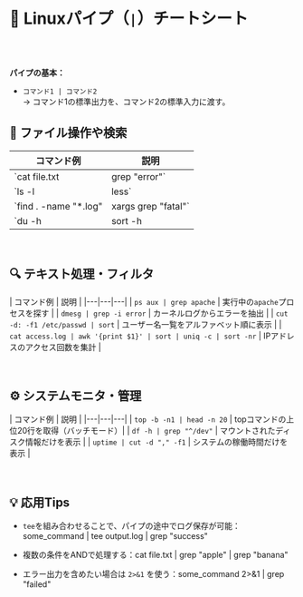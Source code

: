 # 🧵 Linuxパイプ（`|`）チートシート

<br>
<br>

**パイプの基本：**

-   `コマンド1 | コマンド2`  
    → コマンド1の標準出力を、コマンド2の標準入力に渡す。



## 📄 ファイル操作や検索

| コマンド例 | 説明 |
|---|---|
`cat file.txt | grep "error"` | ファイルから`error`を含む行を表示 |
| `ls -l | less` | ファイル一覧をページで表示（`less`でスクロール）|
| `find . -name "*.log" | xargs grep "fatal"` | `.log`ファイル全てから`fatal`を探す |
| `du -h | sort -h | tail -n 10` | サイズの大きい順に上位10ファイルを表示 |

<br>

## 🔍 テキスト処理・フィルタ

| コマンド例 | 説明 | 
|---|---|---|
| `ps aux | grep apache` | 実行中の`apache`プロセスを探す |
| `dmesg | grep -i error` | カーネルログからエラーを抽出 |
| `cut -d: -f1 /etc/passwd | sort` | ユーザー名一覧をアルファベット順に表示 |
| `cat access.log | awk '{print $1}' | sort | uniq -c | sort -nr` | IPアドレスのアクセス回数を集計 |

<br>

## ⚙️ システムモニタ・管理

| コマンド例 | 説明 |
|---|---|---|
| `top -b -n1 | head -n 20` | topコマンドの上位20行を取得（バッチモード）|
|  `df -h | grep "^/dev"` | マウントされたディスク情報だけを表示 |
| `uptime | cut -d "," -f1` | システムの稼働時間だけを表示 |

<br>

## 💡 応用Tips

-   `tee`を組み合わせることで、パイプの途中でログ保存が可能：some_command | tee output.log | grep "success"

-   複数の条件をANDで処理する：cat file.txt | grep "apple" | grep "banana"

-   エラー出力を含めたい場合は `2>&1` を使う：some_command 2>&1 | grep "failed"
